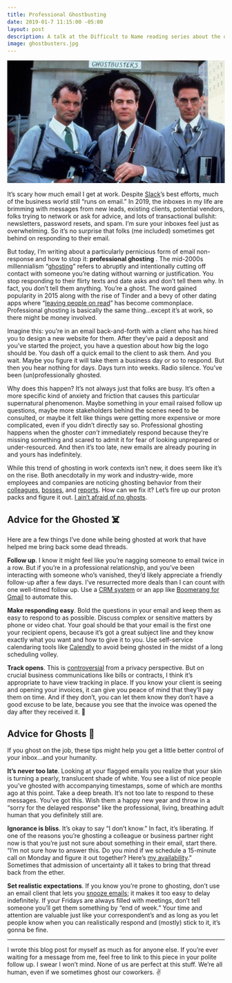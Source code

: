 ```yaml
---
title: Professional Ghostbusting
date: 2019-01-7 11:15:00 -05:00
layout: post
description: A talk at the Difficult to Name reading series about the disappearing web and what we can do to stop it.
image: ghostbusters.jpg
---
```


![Ghostbusters](/assets/ghostbusters.jpg)

It’s scary how much email I get at work. Despite [Slack](https://slack.com "Slack")’s best efforts, much of the business world still “runs on email.” In 2019, the inboxes in my life are brimming with messages from new leads, existing clients, potential vendors, folks trying to network or ask for advice, and lots of transactional bullshit: newsletters, password resets, and spam. I’m sure your inboxes feel just as overwhelming. So it’s no surprise that folks (me included) sometimes get behind on responding to their email.

But today, I’m writing about a particularly pernicious form of email non-response and how to stop it: **professional ghosting** . The mid-2000s millennialism “[ghosting](https://en.wikipedia.org/wiki/Ghosting_(relationships))” refers to abruptly and intentionally cutting off contact with someone you’re dating without warning or justification. You stop responding to their flirty texts and date asks and don’t tell them why. In fact, you don’t tell them anything. You’re a ghost. The word gained popularity in 2015 along with the rise of Tinder and a bevy of other dating apps where “[leaving people on read](https://www.theguardian.com/culture/2017/mar/17/i-know-theyve-seen-my-message-so-why-havent-they-replied)” has become commonplace. Professional ghosting is basically the same thing…except it’s at work, so there might be money involved.

Imagine this: you’re in an email back-and-forth with a client who has hired you to design a new website for them. After they’ve paid a deposit and you’ve started the project, you have a question about how big the logo should be. You dash off a quick email to the client to ask them. And you wait. Maybe you figure it will take them a business day or so to respond. But then you hear nothing for days. Days turn into weeks. Radio silence. You’ve been (un)professionally ghosted.

Why does this happen? It’s not always just that folks are busy. It’s often a more specific kind of anxiety and friction that causes this particular supernatural phenomenon. Maybe something in your email raised follow up questions, maybe more stakeholders behind the scenes need to be consulted, or maybe it felt like things were getting more expensive or more complicated, even if you didn’t directly say so. Professional ghosting happens when the ghoster _can’t_ immediately respond because they’re missing something and scared to admit it for fear of looking unprepared or under-resourced. And then it’s too late, new emails are already pouring in and yours has indefinitely.

While this trend of ghosting in work contexts isn’t new, it does seem like it’s on the rise. Both anecdotally in my work and industry-wide, more employees and companies are noticing ghosting behavior from their [colleagues](https://www.hrbartender.com/2016/recruiting/professional-ghosting-new-no/), [bosses](https://www.washingtonpost.com/business/2018/12/12/workers-are-ghosting-their-employers-like-bad-dates/), and [reports](https://medium.com/brilliantforge/stop-ghosting-its-damaging-your-professional-reputation-44b2a200cc38). How can we fix it? Let’s fire up our proton packs and figure it out. [I ain’t afraid of no ghosts](https://www.youtube.com/watch?v=m9We2XsVZfc).

## Advice for the Ghosted ☠️

Here are a few things I’ve done while being ghosted at work that have helped me bring back some dead threads.

**Follow up**. I know it might feel like you’re nagging someone to email twice in a row. But if you’re in a professional relationship, and you’ve been interacting with someone who’s vanished, they’d likely appreciate a friendly follow-up after a few days. I’ve resurrected more deals than I can count with one well-timed follow up. Use a [CRM system](https://en.wikipedia.org/wiki/Customer-relationship_management) or an app like [Boomerang for Gmail](https://www.boomeranggmail.com/) to automate this.

**Make responding easy**. Bold the questions in your email and keep them as easy to respond to as possible. Discuss complex or sensitive matters by phone or video chat. Your goal should be that your email is the first one your recipient opens, because it’s got a great subject line and they know exactly what you want and how to give it to you. Use self-service calendaring tools like [Calendly](https://calendly.com/) to avoid being ghosted in the midst of a long scheduling volley. 

**Track opens**. This is [controversial](https://appadvice.com/appnn/2015/07/readdles-spark-email-app-gains-new-features-but-loses-some) from a privacy perspective. But on crucial business communications like bills or contracts, I think it’s appropriate to have view tracking in place. If you know your client is seeing and opening your invoices, it can give you peace of mind that they’ll pay them on time. And if they don’t, you can let them know they don’t have a good excuse to be late, because you see that the invoice was opened the day after they received it. 👀

## Advice for Ghosts 👻

If you ghost on the job, these tips might help you get a little better control of your inbox…and your humanity.

**It’s never too late**. Looking at your flagged emails you realize that your skin is turning a pearly, translucent shade of white. You see a list of nice people you’ve ghosted with accompanying timestamps, some of which are months ago at this point. Take a deep breath. It’s not too late to respond to these messages. You’ve got this. Wish them a happy new year and throw in a “sorry for the delayed response” like the professional, living, breathing adult human that you definitely still are.

**Ignorance is bliss**. It’s okay to say “I don’t know.” In fact, it’s liberating. If one of the reasons you’re ghosting a colleague or business partner right now is that you’re just not sure about something in their email, start there. “I’m not sure how to answer this. Do you mind if we schedule a 15-minute call on Monday and figure it out together? Here’s [my availability](https://calendly.com/matthewbischoff/15min).” Sometimes that admission of uncertainty all it takes to bring that thread back from the ether.

**Set realistic expectations**.  If you know you’re prone to ghosting, don’t use an email client that lets you [snooze emails](https://sparkmailapp.com/features/snooze); it makes it too easy to delay indefinitely. If your Fridays are always filled with meetings, don’t tell someone you’ll get them something by “end of week.” Your time and attention are valuable just like your correspondent’s and as long as you let people know when you can realistically respond and (mostly) stick to it, it’s gonna be fine.  


---- 


I wrote this blog post for myself as much as for anyone else. If you’re ever waiting for a message from me, feel free to link to this piece in your polite follow up. I swear I won’t mind. None of us are perfect at this stuff. We’re all human, even if we sometimes ghost our coworkers. ✌️